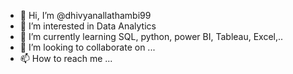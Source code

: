 - 👋 Hi, I’m @dhivyanallathambi99
- 👀 I’m interested in Data Analytics
- 🌱 I’m currently learning SQL, python, power BI, Tableau, Excel,..
- 💞️ I’m looking to collaborate on ...
- 📫 How to reach me ...

<!---
dhivyanallathambi99/dhivyanallathambi99 is a ✨ special ✨ repository because its `README.md` (this file) appears on your GitHub profile.
You can click the Preview link to take a look at your changes.
--->
